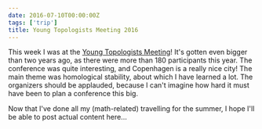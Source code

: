 ```yaml
---
date: 2016-07-10T00:00:00Z
tags: ['trip']
title: Young Topologists Meeting 2016
---
```


This week I was at the [Young Topologists Meeting](http://www.math.ku.dk/english/research/conferences/2016/ytm2016/)! It's gotten even bigger than two years ago, as there were more than 180 participants this year. The conference was quite interesting, and Copenhagen is a really nice city! The main theme was homological stability, about which I have learned a lot. The organizers should be applauded, because I can't imagine how hard it must have been to plan a conference this big.

Now that I've done all my (math-related) travelling for the summer, I hope I'll be able to post actual content here...
